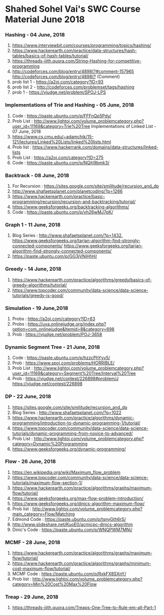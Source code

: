 # Shahed Sohel Vai's SWC Course Material June 2018

### Hashing - 04 June, 2018
1. <https://www.interviewbit.com/courses/programming/topics/hashing/>
2. <https://www.hackerearth.com/practice/data-structures/hash-tables/basics-of-hash-tables/tutorial/>
3. <https://threads-iiith.quora.com/String-Hashing-for-competitive-programming>
4. http://codeforces.com/blog/entry/4898(?#comment-157965 <http://codeforces.com/blog/entry/4898(?> (Comment)
5. prob list 1 - <https://a2oj.com/category?ID=93>
6. prob list 2 - <http://codeforces.com/problemset/tags/hashing>
7. prob 1 - <https://vjudge.net/problem/SPOJ-LPS> 

### Implementations of Trie and Hashing - 05 June, 2018
1. Code : <https://paste.ubuntu.com/p/FFFnQp5Pdy/>
2. Prob List : <http://www.lightoj.com/volume_problemcategory.php?user_id=11169&category=Trie%20Tree>
Implementations of Linked List - 07 June, 2018
1. <https://www.cs.cmu.edu/~adamchik/15-121/lectures/Linked%20Lists/linked%20lists.html>
2. Prob list : <https://www.hackerrank.com/domains/data-structures/linked-lists>
3. Prob List : <https://a2oj.com/category?ID=275>
4. Code : <https://paste.ubuntu.com/p/NQjtj9bmk3/>

### Backtrack - 08 June, 2018
1. For Recursion : <https://sites.google.com/site/smilitude/recursion_and_dp>
2. <http://www.shafaetsplanet.com/planetcoding/?p=1266>
3. <https://www.hackerearth.com/practice/basic-programming/recursion/recursion-and-backtracking/tutorial/>
4. <https://www.geeksforgeeks.org/backtracking-algorithms/>
5. Code : <https://paste.ubuntu.com/p/vh26wMJ7pK/>

### Graph 1 - 11 June, 2018
1. Blog Series : 
<http://www.shafaetsplanet.com/?p=1432.>
<https://www.geeksforgeeks.org/tarjan-algorithm-find-strongly-connected-components/>
<https://www.geeksforgeeks.org/tarjan-algorithm-find-strongly-connected-components/>
3. <https://paste.ubuntu.com/p/GG3jVNjHhH/>

### Greedy - 14 June, 2018
1. <https://www.hackerearth.com/practice/algorithms/greedy/basics-of-greedy-algorithms/tutorial/>
2. <https://www.topcoder.com/community/data-science/data-science-tutorials/greedy-is-good/>

### Simulation - 19 June,2018
1. Probs : <https://a2oj.com/category?ID=63>
2. Probs : <https://uva.onlinejudge.org/index.php?option=com_onlinejudge&Itemid=8&category=698>
3. Prob : <https://vjudge.net/problem/POJ-3658>

### Dynamic Segment Tree - 21 June, 2018
1. Code : <https://paste.ubuntu.com/p/hzzcPhYyv5/>
2. Prob : <https://www.spoj.com/problems/HORRIBLE/>
3. Prob List : <http://www.lightoj.com/volume_problemcategory.php?user_id=11169&category=Segment%20Tree/Interval%20Tree>
4. Prob : https://vjudge.net/contest/226898#problem/J <https://vjudge.net/contest/226898>

### DP - 22 June, 2018
1. <https://sites.google.com/site/smilitude/recursion_and_dp>
2. Blog Series : <http://www.shafaetsplanet.com/?p=1022>
3. <https://www.hackerearth.com/practice/algorithms/dynamic-programming/introduction-to-dynamic-programming-1/tutorial/>
4. <https://www.topcoder.com/community/data-science/data-science-tutorials/dynamic-programming-from-novice-to-advanced/>
5. Prob List : <http://www.lightoj.com/volume_problemcategory.php?category=Dynamic%20Programming>
6. <https://www.geeksforgeeks.org/dynamic-programming/>
### Flow - 26 June, 2018
1. <https://en.wikipedia.org/wiki/Maximum_flow_problem>
2. <https://www.topcoder.com/community/data-science/data-science-tutorials/maximum-flow-section-1/>
3. <https://www.hackerearth.com/practice/algorithms/graphs/maximum-flow/tutorial/>
4. <https://www.geeksforgeeks.org/max-flow-problem-introduction/>
5. <https://www.geeksforgeeks.org/dinics-algorithm-maximum-flow/>
6. Prob list : <http://www.lightoj.com/volume_problemcategory.php?main_category=Flow/Matching>
7. Edmond Code : <https://paste.ubuntu.com/p/tsnyGth6rS/>
8. <http://www.slideshare.net/KuoE0/acmicpc-dinics-algorithm>
9. Dinic's Code : <https://paste.ubuntu.com/p/WNQPWM7MNj/>
### MCMF - 28 June, 2018
1. <https://www.hackerearth.com/practice/algorithms/graphs/maximum-flow/tutorial/>
2. <https://www.hackerearth.com/practice/algorithms/graphs/minimum-cost-maximum-flow/tutorial/>
3. MCMF Code : <https://paste.ubuntu.com/p/RxkFX8SXnY/>
4. Prob list : <http://www.lightoj.com/volume_problemcategory.php?category=Min%20Cost%20Max%20Flow>

### Treap - 29 June, 2018
1. <https://threads-iiith.quora.com/Treaps-One-Tree-to-Rule-em-all-Part-1>
